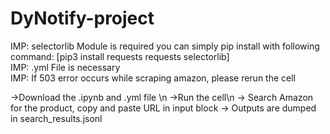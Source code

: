 # DyNotify-project
IMP: selectorlib Module is required 
you can simply pip install with following command:
[pip3 install requests requests selectorlib]                                 
IMP: .yml File is necessary                                           
IMP: If 503 error occurs while scraping amazon, please rerun the cell

->Download the .ipynb and .yml file \n
->Run the cell\n
-> Search Amazon for the product, copy and paste URL in input block
-> Outputs are dumped in search_results.jsonl
